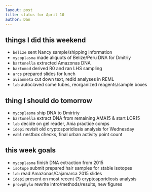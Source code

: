 ```yaml
---
layout: post
title: status for April 10
author: Dan
---
```


## things I did this weekend
* `belize` sent Nancy sample/shipping information
* `mycoplasma` made aliquots of Belize/Peru DNA for Dmitriy
* `bartonella` extracted Amazonas DNA
* `bartomod` derived R0 and ran LHS sampling
* `arcs` prepared slides for lunch
* `avianmeta` cut down text, redid analyses in REML
* `lab` autoclaved some tubes, reorganized reagents/sample boxes

## thing I should do tomorrow
* `mycoplasma` ship DNA to Dmirtriy
* `bartonella` extract DNA from remaining AMA15 & start LOR15
* `lab` decide on gel reader, Ania practice comps
* `idepi` revisit old cryptosporidiosis analysis for Wednesday
* `eabl` nestbox checks, final urban activity point count

## this week goals
* `mycoplasma` finish DNA extraction from 2015
* `isotope` submit prepared hair samples for stable isotopes
* `lab` read Amazonas/Cajamarca 2015 slides
* `idepi` present on most recent (?) cryptosporidiosis analysis
* `provphylo` rewrite intro/methods/results, new figures

<i class='fa fa-code' style='color:pink'> </i>
